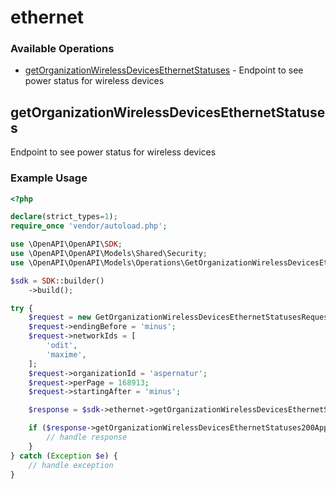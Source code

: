 # ethernet

### Available Operations

* [getOrganizationWirelessDevicesEthernetStatuses](#getorganizationwirelessdevicesethernetstatuses) - Endpoint to see power status for wireless devices

## getOrganizationWirelessDevicesEthernetStatuses

Endpoint to see power status for wireless devices

### Example Usage

```php
<?php

declare(strict_types=1);
require_once 'vendor/autoload.php';

use \OpenAPI\OpenAPI\SDK;
use \OpenAPI\OpenAPI\Models\Shared\Security;
use \OpenAPI\OpenAPI\Models\Operations\GetOrganizationWirelessDevicesEthernetStatusesRequest;

$sdk = SDK::builder()
    ->build();

try {
    $request = new GetOrganizationWirelessDevicesEthernetStatusesRequest();
    $request->endingBefore = 'minus';
    $request->networkIds = [
        'odit',
        'maxime',
    ];
    $request->organizationId = 'aspernatur';
    $request->perPage = 168913;
    $request->startingAfter = 'minus';

    $response = $sdk->ethernet->getOrganizationWirelessDevicesEthernetStatuses($request);

    if ($response->getOrganizationWirelessDevicesEthernetStatuses200ApplicationJSONObjects !== null) {
        // handle response
    }
} catch (Exception $e) {
    // handle exception
}
```
